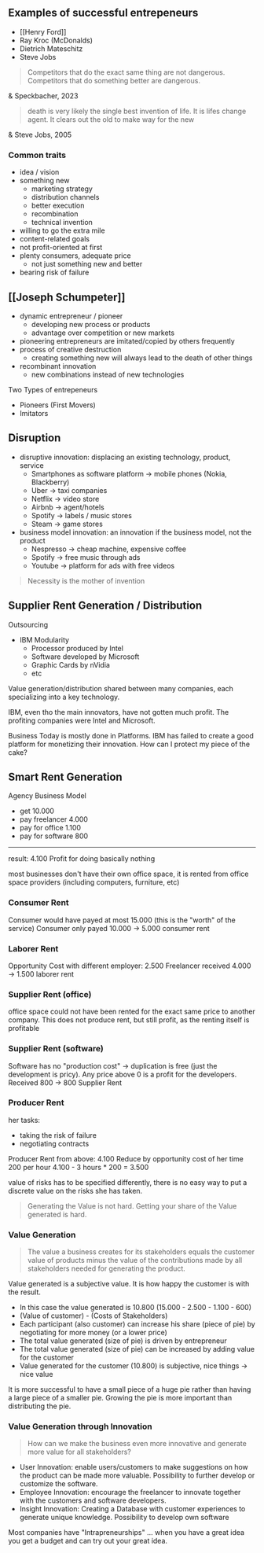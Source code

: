 ## Examples of successful entrepeneurs
- [[Henry Ford]]
- Ray Kroc (McDonalds)
- Dietrich Mateschitz
- Steve Jobs

> Competitors that do the exact same thing are not dangerous.
> Competitors that do something better are dangerous.

&amp; Speckbacher, 2023

> death is very likely the single best invention of life. It is lifes change agent. It clears out the old to make way for the new

&amp; Steve Jobs, 2005
### Common traits
- idea / vision
- something new
	- marketing strategy
	- distribution channels
	- better execution
	- recombination
	- technical invention
- willing to go the extra mile
- content-related goals
- not profit-oriented at first
- plenty consumers, adequate price
	- not just something new and better
- bearing risk of failure

## [[Joseph Schumpeter]]
- dynamic entrepreneur / pioneer
	- developing new process or products
	- advantage over competition or new markets
- pioneering entrepreneurs are imitated/copied by others frequently
- process of creative destruction
	- creating something new will always lead to the death of other things
- recombinant innovation
	- new combinations instead of new technologies

Two Types of entrepeneurs
- Pioneers (First Movers)
- Imitators

## Disruption
- disruptive innovation: displacing an existing technology, product, service
	- Smartphones as software platform -> mobile phones (Nokia, Blackberry)
	- Uber -> taxi companies
	- Netflix -> video store
	- Airbnb -> agent/hotels
	- Spotify -> labels / music stores
	- Steam -> game stores
- business model innovation: an innovation if the business model, not the product
	- Nespresso -> cheap machine, expensive coffee
	- Spotify -> free music through ads
	- Youtube -> platform for ads with free videos

> Necessity is the mother of invention

## Supplier Rent Generation / Distribution
Outsourcing
- IBM Modularity
	- Processor produced by Intel
	- Software developed by Microsoft
	- Graphic Cards by nVidia
	- etc

Value generation/distribution shared between many companies, each specializing into a key technology.

IBM, even tho the main innovators, have not gotten much profit. The profiting companies were Intel and Microsoft.

Business Today is mostly done in Platforms. IBM has failed to create a good platform for monetizing their innovation. How can I protect my piece of the cake?

## Smart Rent Generation
Agency Business Model

- get 10.000
- pay freelancer 4.000
- pay for office 1.100
- pay for software 800
---
result: 4.100 Profit for doing basically nothing

most businesses don't have their own office space, it is rented from office space providers (including computers, furniture, etc)

### Consumer Rent
Consumer would have payed at most 15.000 (this is the "worth" of the service)
Consumer only payed 10.000 -> 5.000 consumer rent

### Laborer Rent
Opportunity Cost with different employer: 2.500
Freelancer received 4.000 -> 1.500 laborer rent

### Supplier Rent (office)
office space could not have been rented for the exact same price to another company. This does not produce rent, but still profit, as the renting itself is profitable

### Supplier Rent (software) 
Software has no "production cost" -> duplication is free (just the development is pricy). Any price above 0 is a profit for the developers. 
Received 800 -> 800 Supplier Rent

### Producer Rent
her tasks: 
- taking the risk of failure
- negotiating contracts

Producer Rent from above: 4.100
Reduce by opportunity cost of her time 200 per hour
4.100 - 3 hours * 200 = 3.500

value of risks has to be specified differently, there is no easy way to put a discrete value on the risks she has taken.

> Generating the Value is not hard. Getting your share of the Value generated is hard.

### Value Generation
> The value a business creates for its stakeholders equals the customer value of products minus the value of the contributions made by all stakeholders needed for generating the product.

Value generated is a subjective value. It is how happy the customer is with the result. 
- In this case the value generated is 10.800 (15.000 - 2.500 - 1.100 - 600) 
- (Value of customer) - (Costs of Stakeholders)
- Each participant (also customer) can increase his share (piece of pie) by negotiating for more money (or a lower price)
- The total value generated (size of pie) is driven by entrepreneur
- The total value generated (size of pie) can be increased by adding value for the customer
- Value generated for the customer (10.800) is subjective, nice things -> nice value

It is more successful to have a small piece of a huge pie rather than having a large piece of a smaller pie. Growing the pie is more important than distributing the pie.

### Value Generation through Innovation
> How can we make the business even more innovative and generate more value for all stakeholders?

- User Innovation: enable users/customers to make suggestions on how the product can be made more valuable. Possibility to further develop or customize the software. 
- Employee Innovation: encourage the freelancer to innovate together with the customers and software developers.
- Insight Innovation: Creating a Database with customer experiences to generate unique knowledge. Possibility to develop own software

Most companies have "Intrapreneurships" ... when you have a great idea you get a budget and can try out your great idea.  
